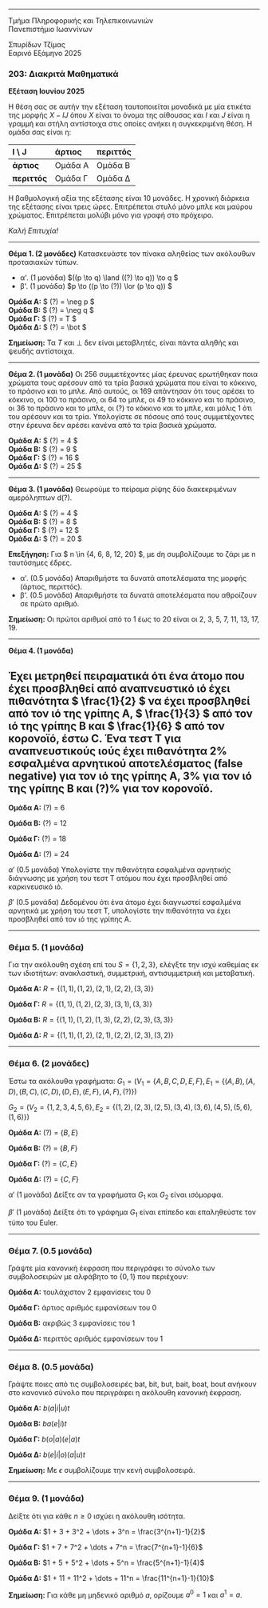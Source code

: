 
***

Τμήμα Πληροφορικής και Τηλεπικοινωνιών
<br>
Πανεπιστήμιο Ιωαννίνων

Σπυρίδων Τζίμας
<br>
Εαρινό Εξάμηνο 2025

### **203: Διακριτά Μαθηματικά**
**Εξέταση Ιουνίου 2025**

Η θέση σας σε αυτήν την εξέταση ταυτοποιείται μοναδικά με μία ετικέτα της μορφής $X - IJ$ όπου $X$ είναι το όνομα της αίθουσας και $I$ και $J$ είναι η γραμμή και στήλη αντίστοιχα στις οποίες ανήκει η συγκεκριμένη θέση. Η ομάδα σας είναι η:

| I \\ J | άρτιος | περιττός |
| :--- | :--- | :--- |
| **άρτιος** | Ομάδα Α | Ομάδα Β |
| **περιττός**| Ομάδα Γ | Ομάδα Δ |

Η βαθμολογική αξία της εξέτασης είναι 10 μονάδες. Η χρονική διάρκεια της εξέτασης είναι τρεις ώρες. Επιτρέπεται στυλό μόνο μπλε και μαύρου χρώματος. Επιτρέπεται μολύβι μόνο για γραφή στο πρόχειρο.

*Καλή Επιτυχία!*

***

**Θέμα 1. (2 μονάδες)** Κατασκευάστε τον πίνακα αληθείας των ακόλουθων προτασιακών τύπων.

*   α'. (1 μονάδα) $((p \to q) \land ((?) \to q)) \to q $
*   β'. (1 μονάδα) $p \to ((p \to (?)) \lor (p \to q)) $

**Ομάδα Α:** $ (?) = \neg p $
<br>
**Ομάδα Β:** $ (?) = \neg q $
<br>
**Ομάδα Γ:** $ (?) = T $
<br>
**Ομάδα Δ:** $ (?) = \bot $

**Σημείωση:** Τα $T$ και $\bot$ δεν είναι μεταβλητές, είναι πάντα αληθής και ψευδής αντίστοιχα.

***

**Θέμα 2. (1 μονάδα)** Οι 256 συμμετέχοντες μίας έρευνας ερωτήθηκαν ποια χρώματα τους αρέσουν από τα τρία βασικά χρώματα που είναι το κόκκινο, το πράσινο και το μπλε. Από αυτούς, οι 169 απάντησαν ότι τους αρέσει το κόκκινο, οι 100 το πράσινο, οι 64 το μπλε, οι 49 το κόκκινο και το πράσινο, οι 36 το πράσινο και το μπλε, οι (?) το κόκκινο και το μπλε, και μόλις 1 ότι του αρέσουν και τα τρία. Υπολογίστε σε πόσους από τους συμμετέχοντες στην έρευνα δεν αρέσει κανένα από τα τρία βασικά χρώματα.

**Ομάδα Α:** $ (?) = 4 $
<br>
**Ομάδα Β:** $ (?) = 9 $
<br>
**Ομάδα Γ:** $ (?) = 16 $
<br>
**Ομάδα Δ:** $ (?) = 25 $

***

**Θέμα 3. (1 μονάδα)** Θεωρούμε το πείραμα ρίψης δύο διακεκριμένων αμερόληπτων d(?).

**Ομάδα Α:** $ (?) = 4 $
<br>
**Ομάδα Β:** $ (?) = 8 $
<br>
**Ομάδα Γ:** $ (?) = 12 $
<br>
**Ομάδα Δ:** $ (?) = 20 $

**Επεξήγηση:** Για $ n \in \{4, 6, 8, 12, 20\} $, με dη συμβολίζουμε το ζάρι με n ταυτόσημες έδρες.
*   α'. (0.5 μονάδα) Απαριθμήστε τα δυνατά αποτελέσματα της μορφής (άρτιος, περιττός).
*   β'. (0.5 μονάδα) Απαριθμήστε τα δυνατά αποτελέσματα που αθροίζουν σε πρώτο αριθμό.

**Σημείωση:** Οι πρώτοι αριθμοί από το 1 έως το 20 είναι οι 2, 3, 5, 7, 11, 13, 17, 19.

***

**Θέμα 4. (1 μονάδα)** 

Έχει μετρηθεί πειραματικά ότι ένα άτομο που έχει προσβληθεί από αναπνευστικό ιό έχει πιθανότητα $ \frac{1}{2} $ να έχει προσβληθεί από τον ιό της γρίπης Α, $ \frac{1}{3} $ από τον ιό της γρίπης Β και $ \frac{1}{6} $ από τον κορονοϊό, έστω C. Ένα τεστ T για αναπνευστικούς ιούς έχει πιθανότητα 2% εσφαλμένα αρνητικού αποτελέσματος (false negative) για τον ιό της γρίπης Α, 3% για τον ιό της γρίπης Β και (?)% για τον κορονοϊό.
---

**Ομάδα Α:** (?) = 6

**Ομάδα Β:** (?) = 12

**Ομάδα Γ:** (?) = 18

**Ομάδα Δ:** (?) = 24

$\alpha'$ (0.5 μονάδα) Υπολογίστε την πιθανότητα εσφαλμένα αρνητικής διάγνωσης με χρήση του τεστ Τ ατόμου που έχει προσβληθεί από καρκινευσικό ιό.

$\beta'$ (0.5 μονάδα) Δεδομένου ότι ένα άτομο έχει διαγνωστεί εσφαλμένα αρνητικά με χρήση του τεστ Τ, υπολογίστε την πιθανότητα να έχει προσβληθεί από τον ιό της γρίπης Α.

---

### **Θέμα 5.** (1 μονάδα)
Για την ακόλουθη σχέση επί του $S = \{1, 2, 3\}$, ελέγξτε την ισχύ καθεμίας εκ των ιδιοτήτων: ανακλαστική, συμμετρική, αντισυμμετρική και μεταβατική.

**Ομάδα Α:** $R = \{(1,1), (1,2), (2,1), (2,2), (3,3)\}$

**Ομάδα Γ:** $R = \{(1,1), (1,2), (2,3), (3,1), (3,3)\}$

**Ομάδα Β:** $R = \{(1,1), (1,2), (1,3), (2,2), (2,3), (3,3)\}$

**Ομάδα Δ:** $R = \{(1,1), (1,2), (2,1), (2,2), (2,3), (3,2)\}$

---

### **Θέμα 6.** (2 μονάδες)
Έστω τα ακόλουθα γραφήματα:
$G_1 = (V_1 = \{A, B, C, D, E, F\}, E_1 = \{(A,B), (A,D), (B,C), (C,D), (D,E), (E,F), (A,F), (?)\})$

$G_2 = (V_2 = \{1, 2, 3, 4, 5, 6\}, E_2 = \{(1,2), (2,3), (2,5), (3,4), (3,6), (4,5), (5,6), (1,6)\})$

**Ομάδα Α:** (?) = $\{B, E\}$

**Ομάδα Β:** (?) = $\{B, F\}$

**Ομάδα Γ:** (?) = $\{C, E\}$

**Ομάδα Δ:** (?) = $\{C, F\}$

$\alpha'$ (1 μονάδα) Δείξτε αν τα γραφήματα $G_1$ και $G_2$ είναι ισόμορφα.

$\beta'$ (1 μονάδα) Δείξτε ότι το γράφημα $G_1$ είναι επίπεδο και επαληθεύστε τον τύπο του Euler.

---

### **Θέμα 7.** (0.5 μονάδα)
Γράψτε μία κανονική έκφραση που περιγράφει το σύνολο των συμβολοσειρών με αλφάβητο το $\{0,1\}$ που περιέχουν:

**Ομάδα Α:** τουλάχιστον 2 εμφανίσεις του 0

**Ομάδα Γ:** άρτιος αριθμός εμφανίσεων του 0

**Ομάδα Β:** ακριβώς 3 εμφανίσεις του 1

**Ομάδα Δ:** περιττός αριθμός εμφανίσεων του 1

---

### **Θέμα 8.** (0.5 μονάδα)
Γράψτε ποιες από τις συμβολοσειρές bat, bit, but, bait, boat, bout ανήκουν στο κανονικό σύνολο που περιγράφει η ακόλουθη κανονική έκφραση.

**Ομάδα Α:** $b(a|i|u)t$

**Ομάδα Β:** $ba(e|i)t$

**Ομάδα Γ:** $b(o|a)(e|a)t$

**Ομάδα Δ:** $b(e|i|o)(a|u)t$

**Σημείωση:** Με $\epsilon$ συμβολίζουμε την κενή συμβολοσειρά.

---

### **Θέμα 9.** (1 μονάδα)
Δείξτε ότι για κάθε $n \ge 0$ ισχύει η ακόλουθη ισότητα.

**Ομάδα Α:** $1 + 3 + 3^2 + \dots + 3^n = \frac{3^{n+1}-1}{2}$

**Ομάδα Γ:** $1 + 7 + 7^2 + \dots + 7^n = \frac{7^{n+1}-1}{6}$

**Ομάδα Β:** $1 + 5 + 5^2 + \dots + 5^n = \frac{5^{n+1}-1}{4}$

**Ομάδα Δ:** $1 + 11 + 11^2 + \dots + 11^n = \frac{11^{n+1}-1}{10}$

**Σημείωση:** Για κάθε μη μηδενικό αριθμό $a$, ορίζουμε $a^0=1$ και $a^1=a$.